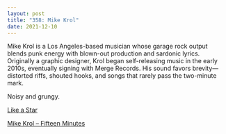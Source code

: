 ```yaml
---
layout: post
title: "358: Mike Krol"
date: 2021-12-10
---
```


Mike Krol is a Los Angeles-based musician whose garage rock output blends punk energy with blown-out production and sardonic lyrics. Originally a graphic designer, Krol began self-releasing music in the early 2010s, eventually signing with Merge Records. His sound favors brevity—distorted riffs, shouted hooks, and songs that rarely pass the two-minute mark.

Noisy and grungy.  

[Like a Star](https://youtu.be/aUKGfUdzIFk)

[Mike Krol – Fifteen Minutes](https://youtu.be/yhfMBWWZUMc)
